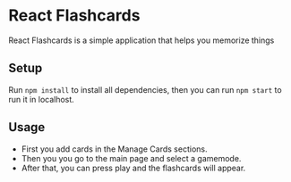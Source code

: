 # React Flashcards

React Flashcards is a simple application that helps you memorize things

## Setup

Run ```npm install``` to install all dependencies, then you can run ```npm start``` to run it in localhost.

## Usage

* First you add cards in the Manage Cards sections.
* Then you you go to the main page and select a gamemode. 
* After that, you can press play and the flashcards will appear.
